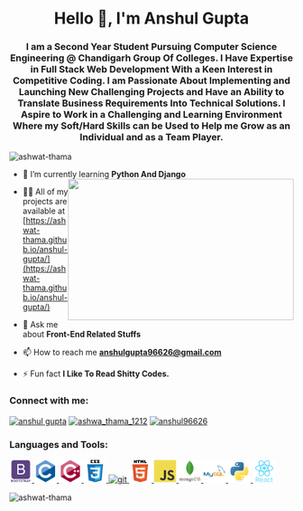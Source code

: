 <h1 align="center">Hello 👋, I'm Anshul Gupta</h1>
<h3 align="center">I am a Second Year Student Pursuing Computer Science Engineering @ Chandigarh Group Of Colleges. I Have Expertise in Full Stack Web Development With a Keen Interest in Competitive Coding. I am Passionate About Implementing and Launching New Challenging Projects and Have an Ability to Translate Business Requirements Into Technical Solutions. I Aspire to Work in a Challenging and Learning Environment Where my Soft/Hard Skills can be Used to Help me Grow as an Individual and as a Team Player.</h3>

<p align="left"> <img src="https://komarev.com/ghpvc/?username=ashwat-thama&label=Profile%20views&color=0e75b6&style=flat" alt="ashwat-thama" /> </p>

- 🌱 I’m currently learning **Python And Django** <img src="https://cdn.dribbble.com/users/916023/screenshots/14092938/media/0603a152d476dfb045fb4ee9c03c9681.png?compress=1&resize=800x600" align="right" width="400px" height="250px"/>

- 👨‍💻 All of my projects are available at [https://ashwat-thama.github.io/anshul-gupta/](https://ashwat-thama.github.io/anshul-gupta/)

- 💬 Ask me about **Front-End Related Stuffs**

- 📫 How to reach me **anshulgupta96626@gmail.com**

- ⚡ Fun fact **I Like To Read Shitty Codes.**

<h3 align="left">Connect with me:</h3>
<p align="left">
<a href="https://linkedin.com/in/anshul gupta" target="blank"><img align="center" src="https://raw.githubusercontent.com/rahuldkjain/github-profile-readme-generator/master/src/images/icons/Social/linked-in-alt.svg" alt="anshul gupta" height="30" width="40" /></a>
<a href="https://instagram.com/ashwa_thama_1212" target="blank"><img align="center" src="https://raw.githubusercontent.com/rahuldkjain/github-profile-readme-generator/master/src/images/icons/Social/instagram.svg" alt="ashwa_thama_1212" height="30" width="40" /></a>
<a href="https://dribbble.com/anshul96626" target="blank"><img align="center" src="https://raw.githubusercontent.com/rahuldkjain/github-profile-readme-generator/master/src/images/icons/Social/dribbble.svg" alt="anshul96626" height="30" width="40" /></a>
</p>

<h3 align="left">Languages and Tools:</h3>
<p align="left"> <a href="https://getbootstrap.com" target="_blank"> <img src="https://raw.githubusercontent.com/devicons/devicon/master/icons/bootstrap/bootstrap-plain-wordmark.svg" alt="bootstrap" width="40" height="40"/> </a> <a href="https://www.cprogramming.com/" target="_blank"> <img src="https://raw.githubusercontent.com/devicons/devicon/master/icons/c/c-original.svg" alt="c" width="40" height="40"/> </a> <a href="https://www.w3schools.com/cpp/" target="_blank"> <img src="https://raw.githubusercontent.com/devicons/devicon/master/icons/cplusplus/cplusplus-original.svg" alt="cplusplus" width="40" height="40"/> </a> <a href="https://www.w3schools.com/css/" target="_blank"> <img src="https://raw.githubusercontent.com/devicons/devicon/master/icons/css3/css3-original-wordmark.svg" alt="css3" width="40" height="40"/> </a> <a href="https://git-scm.com/" target="_blank"> <img src="https://www.vectorlogo.zone/logos/git-scm/git-scm-icon.svg" alt="git" width="40" height="40"/> </a> <a href="https://www.w3.org/html/" target="_blank"> <img src="https://raw.githubusercontent.com/devicons/devicon/master/icons/html5/html5-original-wordmark.svg" alt="html5" width="40" height="40"/> </a> <a href="https://developer.mozilla.org/en-US/docs/Web/JavaScript" target="_blank"> <img src="https://raw.githubusercontent.com/devicons/devicon/master/icons/javascript/javascript-original.svg" alt="javascript" width="40" height="40"/> </a> <a href="https://www.mongodb.com/" target="_blank"> <img src="https://raw.githubusercontent.com/devicons/devicon/master/icons/mongodb/mongodb-original-wordmark.svg" alt="mongodb" width="40" height="40"/> </a> <a href="https://www.mysql.com/" target="_blank"> <img src="https://raw.githubusercontent.com/devicons/devicon/master/icons/mysql/mysql-original-wordmark.svg" alt="mysql" width="40" height="40"/> </a> <a href="https://www.python.org" target="_blank"> <img src="https://raw.githubusercontent.com/devicons/devicon/master/icons/python/python-original.svg" alt="python" width="40" height="40"/> </a> <a href="https://reactjs.org/" target="_blank"> <img src="https://raw.githubusercontent.com/devicons/devicon/master/icons/react/react-original-wordmark.svg" alt="react" width="40" height="40"/> </a> </p>

<p><img align="center" src="https://github-readme-stats.vercel.app/api/top-langs?username=ashwat-thama&show_icons=true&locale=en&layout=compact" alt="ashwat-thama" /></p>
